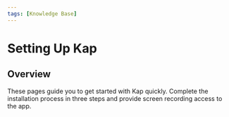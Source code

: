 ```yaml
---
tags: [Knowledge Base]
---
```


#  Setting Up Kap

## **Overview**

These pages guide you to get started with Kap quickly. Complete the
installation process in three steps and provide screen recording access to the
app.



